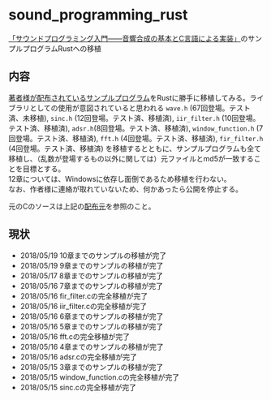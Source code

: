 # sound_programming_rust
[「サウンドプログラミング入門――音響合成の基本とC言語による実装」](https://www.amazon.co.jp/dp/4774155225)のサンプルプログラムRustへの移植

## 内容
[著者様が配布されているサンプルプログラム](http://floor13.sakura.ne.jp/book06/book06.html)をRustに勝手に移植してみる。ライブラリとしての使用が意図されていると思われる `wave.h` (67回登場。テスト済、未移植), `sinc.h` (12回登場。テスト済、移植済), `iir_filter.h` (10回登場。テスト済、移植済), `adsr.h`(8回登場。テスト済、移植済), `window_function.h` (7回登場。テスト済、移植済), `fft.h` (4回登場。テスト済、移植済), `fir_filter.h` (4回登場。テスト済、移植済) を移植するとともに、サンプルプログラムも全て移植し、（乱数が登場するもの以外に関しては）元ファイルとmd5が一致することを目標とする。  
12章については、Windowsに依存し面倒であるため移植を行わない。  
なお、作者様に連絡が取れていないため、何かあったら公開を停止する。

元のCのソースは上記の[配布元](http://floor13.sakura.ne.jp/book06/book06.html)を参照のこと。

## 現状

* 2018/05/19 10章までのサンプルの移植が完了
* 2018/05/19 9章までのサンプルの移植が完了
* 2018/05/17 8章までのサンプルの移植が完了
* 2018/05/16 7章までのサンプルの移植が完了
* 2018/05/16 fir_filter.cの完全移植が完了
* 2018/05/16 iir_filter.cの完全移植が完了
* 2018/05/16 6章までのサンプルの移植が完了
* 2018/05/16 5章までのサンプルの移植が完了
* 2018/05/16 fft.cの完全移植が完了
* 2018/05/16 4章までのサンプルの移植が完了
* 2018/05/16 adsr.cの完全移植が完了
* 2018/05/15 3章までのサンプルの移植が完了
* 2018/05/15 window_function.cの完全移植が完了
* 2018/05/15 sinc.cの完全移植が完了


